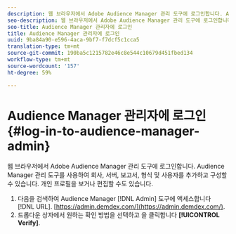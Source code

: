 ```yaml
---
description: 웹 브라우저에서 Adobe Audience Manager 관리 도구에 로그인합니다. Audience Manager 관리 도구를 사용하여 회사, 서버, 보고서, 형식 및 사용자를 추가하고 구성할 수 있습니다. 개인 프로필을 보거나 편집할 수도 있습니다.
seo-description: 웹 브라우저에서 Adobe Audience Manager 관리 도구에 로그인합니다. Audience Manager 관리 도구를 사용하여 회사, 서버, 보고서, 형식 및 사용자를 추가하고 구성할 수 있습니다. 개인 프로필을 보거나 편집할 수도 있습니다.
seo-title: Audience Manager 관리자에 로그인
title: Audience Manager 관리자에 로그인
uuid: 9ba84a90-e596-4aca-9bf7-f7dcf5c1cca5
translation-type: tm+mt
source-git-commit: 190ba5c1215782e46c8e544c10679d451fbed134
workflow-type: tm+mt
source-wordcount: '157'
ht-degree: 59%

---
```



# Audience Manager 관리자에 로그인 {#log-in-to-audience-manager-admin}

웹 브라우저에서 Adobe Audience Manager 관리 도구에 로그인합니다. Audience Manager 관리 도구를 사용하여 회사, 서버, 보고서, 형식 및 사용자를 추가하고 구성할 수 있습니다. 개인 프로필을 보거나 편집할 수도 있습니다.

<!-- t_login.xml -->

1. 다음을 검색하여 Audience Manager [!DNL Admin] 도구에 액세스합니다 [!DNL URL]. [https://admin.demdex.com/](https://admin.demdex.com/).
1. 드롭다운 상자에서 원하는 확인 방법을 선택하고 을 클릭합니다 **[!UICONTROL Verify]**.
